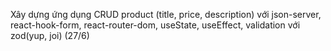 Xây dựng ứng dụng CRUD product (title, price, description) với json-server, react-hook-form, react-router-dom, useState, useEffect, validation với zod(yup, joi) (27/6)
